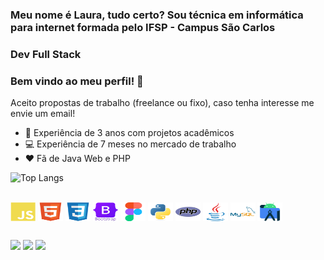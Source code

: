 ### Meu nome é Laura, tudo certo? Sou técnica em informática para internet formada pelo IFSP - Campus São Carlos
### Dev Full Stack 
### Bem vindo ao meu perfil! 👀

Aceito propostas de trabalho (freelance ou fixo), caso tenha interesse me envie um email!

- 📖 Experiência de 3 anos com projetos acadêmicos
- 💻 Experiência de 7 meses no mercado de trabalho 
- ❤️ Fã de Java Web e PHP

![Top Langs](https://github-readme-stats.vercel.app/api/top-langs/?username=LauraFerCordeiro&layout=compact&theme=tokyonight)


<div style="display: inline_block"><br>
  <img align="center" alt="Laurinha-Js" height="30" width="40" src="https://raw.githubusercontent.com/devicons/devicon/master/icons/javascript/javascript-plain.svg">
  <img align="center" alt="Laurinha-Html" height="30" width="40" src="https://raw.githubusercontent.com/devicons/devicon/master/icons/html5/html5-original.svg">
  <img align="center" alt="Laurinha-Css" height="30" width="40" src="https://raw.githubusercontent.com/devicons/devicon/master/icons/css3/css3-original.svg">
  <img align="center" alt="Laurinha-Bootstrap" height="30" width="40" src="https://raw.githubusercontent.com/devicons/devicon/master/icons/bootstrap/bootstrap-original-wordmark.svg">
  <img align="center" alt="Luarinha-Figma" height="30" width="40" src="https://raw.githubusercontent.com/devicons/devicon/master/icons/figma/figma-original.svg">
  <img align="center" alt="Laurinha-Python" height="30" width="40" src="https://raw.githubusercontent.com/devicons/devicon/master/icons/python/python-original.svg">
  <img align="center" alt="Laurinha-Php" height="30" width="40" src="https://raw.githubusercontent.com/devicons/devicon/master/icons/php/php-original.svg">
  <img align="center" alt="Laurinha-Java" height="30" width="40" src="https://raw.githubusercontent.com/devicons/devicon/master/icons/java/java-original.svg">
  <img align="center" alt="Luarinha-Mysql" height="30" width="40" src="https://raw.githubusercontent.com/devicons/devicon/master/icons/mysql/mysql-original-wordmark.svg">
  <img align="center" alt="Laurinha-AndroidStudio" height="30" width="40" src="https://raw.githubusercontent.com/devicons/devicon/master/icons/androidstudio/androidstudio-original.svg">
          
</div>
  
  ##
 
<div> 
  <a href="https://instagram.com/laura_fenx" target="_blank"><img src="https://img.shields.io/badge/-Instagram-%23E4405F?style=for-the-badge&logo=instagram&logoColor=white" target="_blank"></a>
  <a href = "mailto:laurafercordeiro@gmail.com"><img src="https://img.shields.io/badge/-Gmail-%23333?style=for-the-badge&logo=gmail&logoColor=white" target="_blank"></a>
  <a href = "https://www.linkedin.com/in/laura-cordeiro-9983a8324"><img src="https://img.shields.io/badge/-LinkedIn-blue?style=flat-square&logo=Linkedin&logoColor=white" target="_blank"></a>                                                                                                                                                                    
</div>

